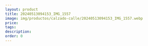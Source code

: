 ```yaml
---
layout: product
title: 20240513094153_IMG_1557
image: img/productos/calzado-calle/20240513094153_IMG_1557.webp
price: 
tags: 
description: 
order: 0
---
```

